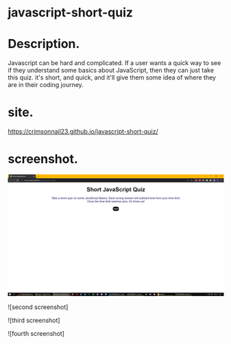 # javascript-short-quiz

# Description.

Javascript can be hard and complicated. If a user wants a quick way to see if they understand some basics
about JavaScript, then they can just take this quiz. it's short, and quick, and it'll give them some idea
of where they are in their coding journey.

# site.

https://crimsonnail23.github.io/javascript-short-quiz/

# screenshot.

![first screenshot](/assets/images/quiz-screenshot-1.jpg?raw=true)

![second screenshot]

![third screenshot]

![fourth screenshot]
